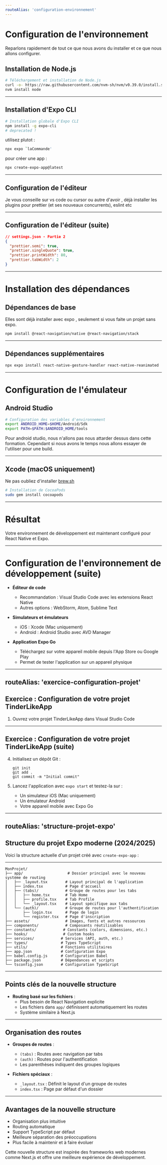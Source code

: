 ```yaml
---
routeAlias: 'configuration-environnement'
---
```


# Configuration de l'environnement

Reparlons rapidement de tout ce que nous avons du installer et ce que nous allons configurer.

## Installation de Node.js

```bash
# Téléchargement et installation de Node.js
curl -o- https://raw.githubusercontent.com/nvm-sh/nvm/v0.39.0/install.sh | bash
nvm install node
```

---

## Installation d'Expo CLI

```bash
# Installation globale d'Expo CLI
npm install -g expo-cli
# deprecated !
```

utilisez plutot :

```bash
npx expo `laCommande'
```

pour créer une app :

```bash
npx create-expo-app@latest
```

---

## Configuration de l'éditeur

Je vous conseille sur vs code ou cursor ou autre d'avoir , déjà installer les plugins pour prettier (et ses nouveaux concurrents), eslint etc

---

## Configuration de l'éditeur (suite)

```json
// settings.json - Partie 2
{
  "prettier.semi": true,
  "prettier.singleQuote": true,
  "prettier.printWidth": 80,
  "prettier.tabWidth": 2
}
```

---

# Installation des dépendances

## Dépendances de base

Elles sont déjà installer avec expo , seulement si vous faite un projet sans expo.

```bash
npm install @react-navigation/native @react-navigation/stack
```

---

## Dépendances supplémentaires

```bash
npx expo install react-native-gesture-handler react-native-reanimated
```

---

# Configuration de l'émulateur

## Android Studio

```bash
# Configuration des variables d'environnement
export ANDROID_HOME=$HOME/Android/Sdk
export PATH=$PATH:$ANDROID_HOME/tools
```

Pour android studio, nous n'allons pas nous attarder dessus dans cette formation.
Cependant si nous avons le temps nous allons essayer de l'utiliser pour une build.

---

## Xcode (macOS uniquement)

Ne pas oubliez d'installer [brew.sh](https://brew.sh/)

```bash
# Installation de CocoaPods
sudo gem install cocoapods
```

---

# Résultat

Votre environnement de développement est maintenant configuré pour React Native et Expo.

---

# Configuration de l'environnement de développement (suite)

- **Éditeur de code**
  - Recommandation : Visual Studio Code avec les extensions React Native
  - Autres options : WebStorm, Atom, Sublime Text

- **Simulateurs et émulateurs**
  - iOS : Xcode (Mac uniquement)
  - Android : Android Studio avec AVD Manager

- **Application Expo Go**
  - Téléchargez sur votre appareil mobile depuis l'App Store ou Google Play
  - Permet de tester l'application sur un appareil physique

---
routeAlias: 'exercice-configuration-projet'
---

## Exercice : Configuration de votre projet TinderLikeApp

1. Ouvrez votre projet TinderLikeApp dans Visual Studio Code

---

## Exercice : Configuration de votre projet TinderLikeApp (suite)

4. Initialisez un dépôt Git :
   ```
   git init
   git add .
   git commit -m "Initial commit"
   ```

5. Lancez l'application avec `expo start` et testez-la sur :
   - Un simulateur iOS (Mac uniquement)
   - Un émulateur Android
   - Votre appareil mobile avec Expo Go

---
routeAlias: 'structure-projet-expo'
---

## Structure du projet Expo moderne (2024/2025)

Voici la structure actuelle d'un projet créé avec `create-expo-app` :

---

```
MonProjet/
├── app/                    # Dossier principal avec le nouveau système de routing
│   ├── _layout.tsx        # Layout principal de l'application
│   ├── index.tsx          # Page d'accueil
│   ├── (tabs)/            # Groupe de routes pour les tabs
│   │   ├── home.tsx       # Tab Home
│   │   ├── profile.tsx    # Tab Profile
│   │   └── _layout.tsx    # Layout spécifique aux tabs
│   └── (auth)/            # Groupe de routes pour l'authentification
│       ├── login.tsx      # Page de login
│       └── register.tsx   # Page d'inscription
├── assets/                # Images, fonts et autres ressources
├── components/            # Composants réutilisables
├── constants/            # Constants (colors, dimensions, etc.)
├── hooks/                # Custom hooks
├── services/            # Services (API, auth, etc.)
├── types/               # Types TypeScript
├── utils/               # Fonctions utilitaires
├── app.json             # Configuration Expo
├── babel.config.js      # Configuration Babel
├── package.json         # Dépendances et scripts
└── tsconfig.json        # Configuration TypeScript
```

---

## Points clés de la nouvelle structure

- **Routing basé sur les fichiers** : 
  - Plus besoin de React Navigation explicite
  - Les fichiers dans `app/` définissent automatiquement les routes
  - Système similaire à Next.js

---

## Organisation des routes

- **Groupes de routes** :
  - `(tabs)` : Routes avec navigation par tabs
  - `(auth)` : Routes pour l'authentification
  - Les parenthèses indiquent des groupes logiques

- **Fichiers spéciaux** :
  - `_layout.tsx` : Définit le layout d'un groupe de routes
  - `index.tsx` : Page par défaut d'un dossier

---

## Avantages de la nouvelle structure

- Organisation plus intuitive
- Routing automatique
- Support TypeScript par défaut
- Meilleure séparation des préoccupations
- Plus facile à maintenir et à faire évoluer

Cette nouvelle structure est inspirée des frameworks web modernes comme Next.js et offre une meilleure expérience de développement.
